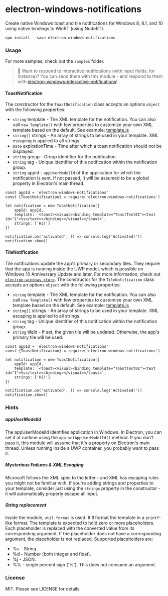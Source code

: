 # electron-windows-notifications
Create native Windows toast and tile notifications for Windows 8, 8.1, and 10 using native bindings to WinRT (using NodeRT).

```
npm install --save electron-windows-notifications
```

### Usage
For more samples, check out the `samples` folder.

> :memo: Want to respond to interactive notifications (with input fields, for instance)? You can send them with this module - and respond to them with [electron-windows-interactive-notifications](https://github.com/felixrieseberg/electron-windows-interactive-notifications)!

#### ToastNotification
The constructor for the `ToastNotification` class accepts an options `object` with the following properties:

 * `string` template - The XML template for the notification. You can also call `new Template()` with few properties to customize your own XML template based on the default. See example: [template.js](samples/template.js)
 * `string[]` strings - An array of strings to be used in your template. XML escaping is applied to all strings.
 * `Date` expirationTime - Time after which a toast notification should not be displayed.
 * `string` group - Group identifier for the notification.
 * `string` tag - Unique identifier of this notification within the notification group.
 * `string` appId - `appUserModelId` of the application for which the notification is sent. If not passed, it will be assumed to be a global property in Electron's main thread.

```JS
const appId = 'electron-windows-notifications'
const {ToastNotification} = require('electron-windows-notifications')

let notification = new ToastNotification({
    appId: appId,
    template: `<toast><visual><binding template="ToastText01"><text id="1">%s</text></binding></visual></toast>`,
    strings: ['Hi!']
})

notification.on('activated', () => console.log('Activated!'))
notification.show()
```

#### TileNotification
Tile notifications update the app's primary or secondary tiles. They require that the app is running inside the UWP model, which is possible on Windows 10 Anniversary Update and later. For more information, check out [`electron-windows-store`](https://github.com/felixrieseberg/electron-windows-store). The constructor for the `TileNotification` class accepts an options `object` with the following properties:

 * `string` template - The XML template for the notification. You can also call `new Template()` with few properties to customize your own XML template based on the default. See example: [template.js](samples/template.js)
 * `string[]` strings - An array of strings to be used in your template. XML escaping is applied to all strings.
 * `string` tag - Unique identifier of this notification within the notification group.
 * `string` tileId - If set, the given tile will be updated. Otherwise, the app's primary tile will be used.

```JS
const appId = 'electron-windows-notifications'
const {ToastNotification} = require('electron-windows-notifications')

let notification = new ToastNotification({
    appId: appId,
    template: `<toast><visual><binding template="ToastText01"><text id="1">%s</text></binding></visual></toast>`,
    strings: ['Hi!']
})

notification.on('activated', () => console.log('Activated!'))
notification.show()
```

### Hints

##### appUserModelId
The appUserModelId identifies application in Windows. In Electron, you can set it at runtime using the `app.setAppUserModelId()` method. If you don't pass it, this module will assume that it's a property on Electron's main thread. Unless running inside a UWP container, you probably want to pass it.

##### Mysterious Failures & XML Escaping
Microsoft follows the XML spec to the letter - and XML has escaping rules you might not be familiar with. If you're adding strings and properties to your template, consider just using the `strings` property in the constructor - it will automatically properly escape all input.

##### String replacement
Inside the module, `util.format` is used. It'll format the template in a `printf`-like format. The template is expected to hold zero or more placeholders. Each placeholder is replaced with the converted value from its corresponding argument. If the placeholder does not have a corresponding argument, the placeholder is not replaced. Supported placeholders are:

* %s - String.
* %d - Number (both integer and float).
* %j - JSON.
* %% - single percent sign ('%'). This does not consume an argument.

### License
MIT. Please see LICENSE for details.

